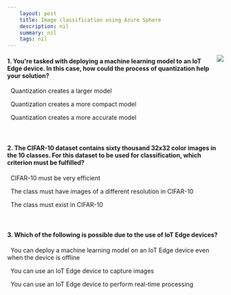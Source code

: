 ```yaml
---
    layout: post
    title: Image classification using Azure Sphere 
    description: nil
    summary: nil
    tags: nil
---
```



 <a target="_blank" href="https://docs.microsoft.com/en-us/learn/modules/image-classification-azure-sphere/13-knowledge-check/"><i class="fas fa-external-link-alt"></i> </a>
 <img align="right" src="https://docs.microsoft.com/en-us/learn/achievements/student-evangelism/image-classification-using-azure-sphere.svg">
####  1. You're tasked with deploying a machine learning model to an IoT Edge device. In this case, how could the process of quantization help your solution?


<i class='far fa-square'></i> &nbsp;&nbsp;Quantization creates a larger model

<i class='fas fa-check-square' style='color: Dodgerblue;'></i> &nbsp;&nbsp;Quantization creates a more compact model

<i class='far fa-square'></i> &nbsp;&nbsp;Quantization creates a more accurate model
<br />
<br />
<br />

####  2. The CIFAR-10 dataset contains sixty thousand 32x32 color images in the 10 classes. For this dataset to be used for classification, which criterion must be fulfilled?


<i class='far fa-square'></i> &nbsp;&nbsp;CIFAR-10 must be very efficient

<i class='far fa-square'></i> &nbsp;&nbsp;The class must have images of a different resolution in CIFAR-10

<i class='fas fa-check-square' style='color: Dodgerblue;'></i> &nbsp;&nbsp;The class must exist in CIFAR-10
<br />
<br />
<br />

####  3. Which of the following is possible due to the use of IoT Edge devices?


<i class='fas fa-check-square' style='color: Dodgerblue;'></i> &nbsp;&nbsp;You can deploy a machine learning model on an IoT Edge device even when the device is offline

<i class='far fa-square'></i> &nbsp;&nbsp;You can use an IoT Edge device to capture images

<i class='far fa-square'></i> &nbsp;&nbsp;You can use an IoT Edge device to perform real-time processing
<br />
<br />
<br />
